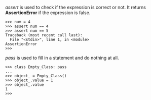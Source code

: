 *assert* is used to check if the expression is correct or not. It returns **AssertionError** if the expression is false.

```
>>> num = 4
>>> assert num == 4
>>> assert num == 5
Traceback (most recent call last):
  File "<stdin>", line 1, in <module>
AssertionError
>>>
```

*pass* is used to fill in a statement and do nothing at all. 

```
>>> class Empty_Class: pass
...
>>> object_ = Empty_Class()
>>> object_.value = 1
>>> object_.value
1
>>>
```